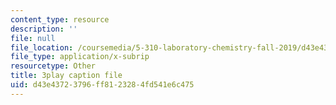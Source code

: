 ```yaml
---
content_type: resource
description: ''
file: null
file_location: /coursemedia/5-310-laboratory-chemistry-fall-2019/d43e43723796ff8123284fd541e6c475_sukzgrxfSx8.srt
file_type: application/x-subrip
resourcetype: Other
title: 3play caption file
uid: d43e4372-3796-ff81-2328-4fd541e6c475
---
```

